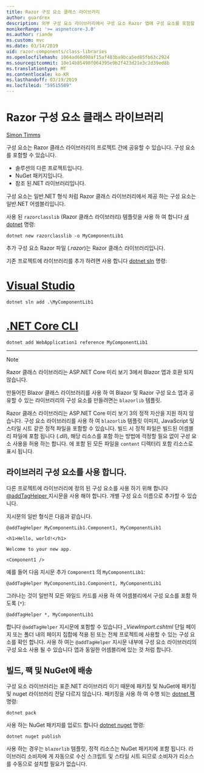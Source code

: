 ```yaml
---
title: Razor 구성 요소 클래스 라이브러리
author: guardrex
description: 외부 구성 요소 라이브러리에서 구성 요소 Razor 앱에 구성 요소를 포함할 수 있습니다 하는 방법을 알아봅니다.
monikerRange: '>= aspnetcore-3.0'
ms.author: riande
ms.custom: mvc
ms.date: 03/14/2019
uid: razor-components/class-libraries
ms.openlocfilehash: 1064ad60d90af15af483ba9bca5ed85fb63c2924
ms.sourcegitcommit: 10e14b85490f064395e9b2f423d21e3c2d39ed8b
ms.translationtype: MT
ms.contentlocale: ko-KR
ms.lasthandoff: 03/19/2019
ms.locfileid: "59515589"
---
```

# <a name="razor-components-class-libraries"></a>Razor 구성 요소 클래스 라이브러리

[Simon Timms](https://github.com/stimms)

구성 요소는 Razor 클래스 라이브러리의 프로젝트 간에 공유할 수 있습니다. 구성 요소를 포함할 수 있습니다.

* 솔루션의 다른 프로젝트입니다.
* NuGet 패키지입니다.
* 참조 된.NET 라이브러리입니다.

구성 요소는 일반.NET 형식 처럼 Razor 클래스 라이브러리에서 제공 하는 구성 요소는 일반.NET 어셈블리입니다.

사용 된 `razorclasslib` (Razor 클래스 라이브러리) 템플릿을 사용 하 여 합니다 [새 dotnet](/dotnet/core/tools/dotnet-new) 명령:

```console
dotnet new razorclasslib -o MyComponentLib1
```

추가 구성 요소 Razor 파일 (*.razor*)는 Razor 클래스 라이브러리입니다.

기존 프로젝트에 라이브러리를 추가 하려면 사용 합니다 [dotnet sln](/dotnet/core/tools/dotnet-sln) 명령:

# <a name="visual-studiotabvisual-studio"></a>[Visual Studio](#tab/visual-studio)

```console
dotnet sln add .\MyComponentLib1
```

# <a name="net-core-clitabnetcore-cli"></a>[.NET Core CLI](#tab/netcore-cli)

```console
dotnet add WebApplication1 reference MyComponentLib1
```

---

> [!NOTE]
> Razor 클래스 라이브러리는 ASP.NET Core 미리 보기 3에서 Blazor 앱과 호환 되지 않습니다.
>
> 만들어진 Blazor 클래스 라이브러리를 사용 하 여 Blazor 및 Razor 구성 요소 앱과 공유할 수 있는 라이브러리의 구성 요소를 만들려면는 `blazorlib` 템플릿.
>
> Razor 클래스 라이브러리는 ASP.NET Core 미리 보기 3의 정적 자산을 지원 하지 않습니다. 구성 요소 라이브러리를 사용 하 여 `blazorlib` 템플릿 이미지, JavaScript 및 스타일 시트 같은 정적 파일을 포함할 수 있습니다. 빌드 시 정적 파일은 빌드된 어셈블리 파일에 포함 됩니다 (*.dll*), 해당 리소스를 포함 하는 방법에 걱정할 필요 없이 구성 요소 사용을 허용 하는 합니다. 에 포함 된 모든 파일을 `content` 디렉터리 포함 리소스로 표시 됩니다.

## <a name="consume-a-library-component"></a>라이브러리 구성 요소를 사용 합니다.

다른 프로젝트에 라이브러리에 정의 된 구성 요소를 사용 하기 위해 합니다 [ @addTagHelper ](xref:mvc/views/tag-helpers/intro#add-helper-label) 지시문을 사용 해야 합니다. 개별 구성 요소 이름으로 추가할 수 있습니다.

지시문의 일반 형식은 다음과 같습니다.

```cshtml
@addTagHelper MyComponentLib1.Component1, MyComponentLib1

<h1>Hello, world!</h1>

Welcome to your new app.

<Component1 />
```

예를 들어 다음 지시문 추가 `Component1` 의 `MyComponentLib1`:

```cshtml
@addTagHelper MyComponentLib1.Component1, MyComponentLib1
```

그러나는 것이 일반적 모든 와일드 카드를 사용 하 여 어셈블리에서 구성 요소를 포함 하도록 (`*`):

```cshtml
@addTagHelper *, MyComponentLib1
```

합니다 `@addTagHelper` 지시문에 포함할 수 있습니다 *_ViewImport.cshtml* 단일 페이지 또는 폴더 내의 페이지 집합에 적용 된 또는 전체 프로젝트에 사용할 수 있는 구성 요소를 확인 합니다. 사용 하 여는 `@addTagHelper` 지시문 내부에 구성 요소 라이브러리의 구성 요소 사용 될 수 있습니다 앱과 동일한 어셈블리에 있는 것 처럼 합니다.

## <a name="build-pack-and-ship-to-nuget"></a>빌드, 팩 및 NuGet에 배송

구성 요소 라이브러리는 표준.NET 라이브러리 이기 때문에 패키징 및 NuGet에 패키징 및 nuget 라이브러리 전달 다르지 않습니다. 패키징을 사용 하 여 수행 되는 [dotnet 팩](/dotnet/core/tools/dotnet-pack) 명령:

```console
dotnet pack
```

사용 하는 NuGet 패키지를 업로드 합니다 [dotnet nuget](/dotnet/core/tools/dotnet-nuget-push) 명령:

```console
dotnet nuget publish
```

사용 하는 경우는 `blazorlib` 템플릿, 정적 리소스는 NuGet 패키지에 포함 됩니다. 라이브러리 소비자에 게 자동으로 수신 스크립트 및 스타일 시트 되므로 소비자가 리소스를 수동으로 설치할 필요가 없습니다.
